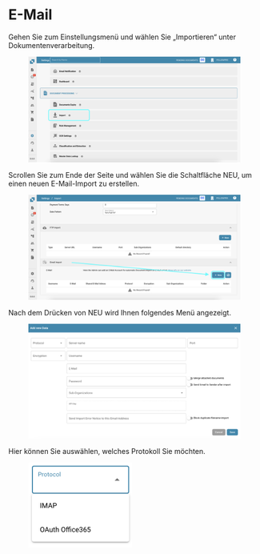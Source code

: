 # E-Mail

Gehen Sie zum Einstellungsmenü und wählen Sie „Importieren“ unter Dokumentenverarbeitung.

<figure><img src="../../../.gitbook/assets/email1.png" alt=""><figcaption></figcaption></figure>

Scrollen Sie zum Ende der Seite und wählen Sie die Schaltfläche NEU, um einen neuen E-Mail-Import zu erstellen.

<figure><img src="../../../.gitbook/assets/email2.png" alt=""><figcaption></figcaption></figure>

Nach dem Drücken von NEU wird Ihnen folgendes Menü angezeigt.

<figure><img src="../../../.gitbook/assets/email3.png" alt=""><figcaption></figcaption></figure>

Hier können Sie auswählen, welches Protokoll Sie möchten.

<figure><img src="../../../.gitbook/assets/email4.png" alt="" width="207"><figcaption></figcaption></figure>
